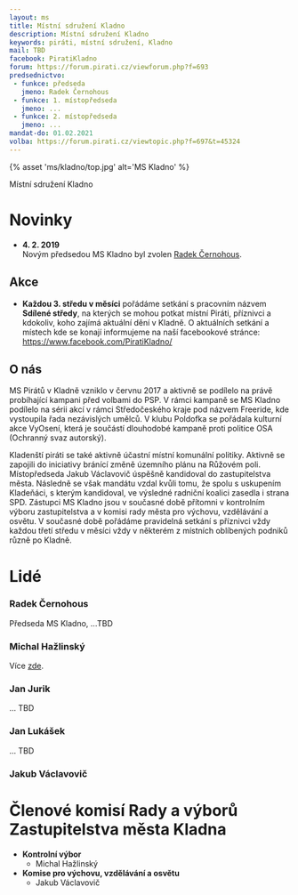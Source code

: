 ```yaml
---
layout: ms
title: Místní sdružení Kladno
description: Místní sdružení Kladno
keywords: piráti, místní sdružení, Kladno
mail: TBD
facebook: PiratiKladno
forum: https://forum.pirati.cz/viewforum.php?f=693
predsednictvo:
 - funkce: předseda
   jmeno: Radek Černohous
 - funkce: 1. místopředseda
   jmeno: ...
 - funkce: 2. místopředseda
   jmeno: ...
mandat-do: 01.02.2021
volba: https://forum.pirati.cz/viewtopic.php?f=697&t=45324
---
```

{% asset 'ms/kladno/top.jpg' alt='MS Kladno' %}

Místní sdružení Kladno

# Novinky

* **4. 2. 2019**  
Novým předsedou MS Kladno byl zvolen <a href="{{ '/lide/radek_cernohous' | relative_url }}">Radek Černohous</a>.

## Akce
* **Každou 3. středu v měsíci** 
pořádáme setkání s pracovním názvem **Sdílené středy**, na kterých se mohou potkat místní Piráti, příznivci a kdokoliv, koho zajímá aktuální dění v Kladně. O aktuálních setkání a místech kde se konají informujeme na naší facebookové stránce:
https://www.facebook.com/PiratiKladno/

## O nás
MS Pirátů v Kladně vzniklo v červnu 2017 a aktivně se podílelo na právě probíhající kampani před volbami do PSP. V rámci kampaně se MS Kladno podílelo na sérii akcí v rámci Středočeského kraje pod názvem Freeride, kde vystoupila řada nezávislých umělců. V klubu Poldofka se pořádala kulturní akce VyOsení, která je součástí dlouhodobé kampaně proti politice OSA (Ochranný svaz autorský). 

Kladenští piráti se také aktivně účastní místní komunální politiky. Aktivně se zapojili do iniciativy bránící změně územního plánu na Růžovém poli. Místopředseda Jakub Václavovič úspěšně kandidoval do zastupitelstva města. Následně se však mandátu vzdal kvůli tomu, že spolu s uskupením Kladeňáci, s kterým kandidoval, ve výsledné radniční koalici zasedla i strana SPD. Zástupci MS Kladno jsou v současné době přítomni v kontrolním výboru zastupitelstva a v komisi rady města pro výchovu, vzdělávání a osvětu. 
V současné době pořádáme pravidelná setkání s příznivci vždy každou třetí středu v měsíci vždy v některém z místních oblíbených podniků různě po Kladně.

# Lidé
### Radek Černohous
Předseda MS Kladno, ...TBD

### Michal Hažlinský

Více <a href="{{ 'lide/michal_hazlinsky/' | relative_url }}">zde</a>.

### Jan Jurik
... TBD

### Jan Lukášek
... TBD

### Jakub Václavovič

# Členové komisí Rady a výborů Zastupitelstva města Kladna 

* **Kontrolní výbor**
  * Michal Hažlinský
* **Komise pro výchovu, vzdělávání a osvětu**
  * Jakub Václavovič
